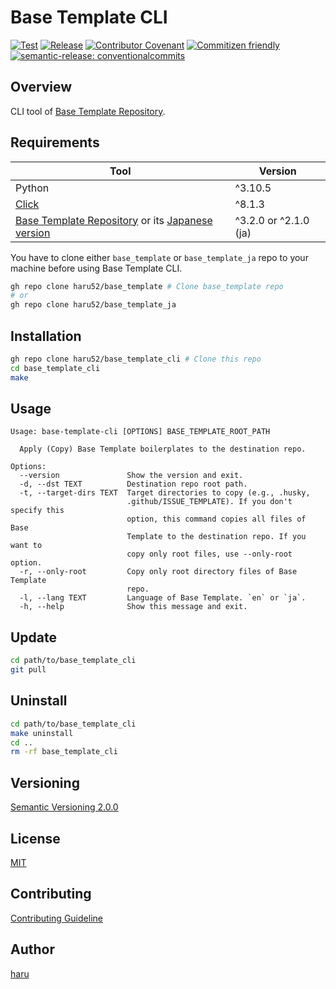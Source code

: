 # Base Template CLI

[![Test](https://github.com/haru52/base_template_cli/actions/workflows/test.yml/badge.svg)](https://github.com/haru52/base_template_cli/actions/workflows/test.yml)
[![Release](https://github.com/haru52/base_template_cli/actions/workflows/release.yml/badge.svg)](https://github.com/haru52/base_template_cli/actions/workflows/release.yml)
[![Contributor Covenant](https://img.shields.io/badge/Contributor%20Covenant-2.1-4baaaa.svg)](CODE_OF_CONDUCT.md)
[![Commitizen friendly](https://img.shields.io/badge/commitizen-friendly-brightgreen.svg)](https://commitizen.github.io/cz-cli/)
[![semantic-release: conventionalcommits](https://img.shields.io/badge/semantic--release-conventionalcommits-e10079?logo=semantic-release)](https://github.com/semantic-release/semantic-release)

## Overview

CLI tool of [Base Template Repository](https://github.com/haru52/base_template#readme).

## Requirements

| Tool                                                                                                                                      | Version               |
| ----------------------------------------------------------------------------------------------------------------------------------------- | --------------------- |
| Python                                                                                                                                    | ^3.10.5               |
| [Click](https://click.palletsprojects.com/)                                                                                               | ^8.1.3                |
| [Base Template Repository](https://github.com/haru52/base_template) or its [Japanese version](https://github.com/haru52/base_template_ja) | ^3.2.0 or ^2.1.0 (ja) |

You have to clone either `base_template` or `base_template_ja` repo to your machine before using Base Template CLI.

```sh
gh repo clone haru52/base_template # Clone base_template repo
# or
gh repo clone haru52/base_template_ja
```

## Installation

```sh
gh repo clone haru52/base_template_cli # Clone this repo
cd base_template_cli
make
```

## Usage

```console
Usage: base-template-cli [OPTIONS] BASE_TEMPLATE_ROOT_PATH

  Apply (Copy) Base Template boilerplates to the destination repo.

Options:
  --version               Show the version and exit.
  -d, --dst TEXT          Destination repo root path.
  -t, --target-dirs TEXT  Target directories to copy (e.g., .husky,
                          .github/ISSUE_TEMPLATE). If you don't specify this
                          option, this command copies all files of Base
                          Template to the destination repo. If you want to
                          copy only root files, use --only-root option.
  -r, --only-root         Copy only root directory files of Base Template
                          repo.
  -l, --lang TEXT         Language of Base Template. `en` or `ja`.
  -h, --help              Show this message and exit.
```

## Update

```sh
cd path/to/base_template_cli
git pull
```

## Uninstall

```sh
cd path/to/base_template_cli
make uninstall
cd ..
rm -rf base_template_cli
```

## Versioning

[Semantic Versioning 2.0.0](https://semver.org/spec/v2.0.0.html)

## License

[MIT](LICENSE)

## Contributing

[Contributing Guideline](CONTRIBUTING.md)

<!-- vale Microsoft.Vocab = NO -->

## Author
<!-- vale Microsoft.Vocab = YES -->

[haru](https://haru52.com/)
